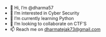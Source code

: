 - 👋 Hi, I’m @dharma57
- 👀 I’m interested in Cyber Security
- 🌱 I’m currently learning Python 
- 💞️ I’m looking to collaborate on CTF'S
- 📫 Reach me on dharmatejak73@gmail.com

<!---
dharma57/dharma57 is a ✨ special ✨ repository because its `README.md` (this file) appears on your GitHub profile.
You can click the Preview link to take a look at your changes.
--->
